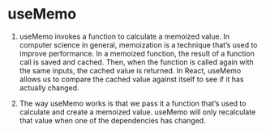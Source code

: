 # useMemo

1. useMemo invokes a function to calculate a memoized value. In computer science in general, memoization is a technique that’s used to improve performance. In a memoized function, the result of a function call is saved and cached. Then, when the function is called again with the same inputs, the cached value is returned. In React, useMemo allows us to compare the cached value against itself to see if it has actually changed.

2. The way useMemo works is that we pass it a function that’s used to
   calculate and create a memoized value. useMemo will only recalculate
   that value when one of the dependencies has changed.
